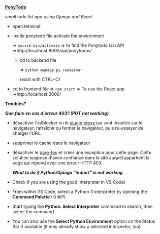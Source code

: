 **<u>PonyTodo</u>**

*small todo list app using Django and React.*

- open terminal

- inside ponytodo file activate the environment

  => `source bin/activate`
  => to find the Ponytodo List API
     =>http://localhost:8000/api/ponytodos/

  - cd to backend file 

    => `python manage.py runserver` 

    (exist with CTRL+C)

 - cd to frontend file 
    => `npm start`
    => To use the React app
       =>http://localhost:3000/



**Troubles?**

***Que faire en cas d'erreur 403? (PUT not working)***

- désactiver l'adblocker ou le [plugin](https://www.journaldunet.fr/web-tech/dictionnaire-du-webmastering/1445244-extension-sur-un-navigateur-definition-et-exemples/) [proxy](https://www.journaldunet.fr/web-tech/dictionnaire-du-webmastering/1203467-proxy-serveur-proxy-definition-et-acteurs/) qui sont installés sur le navigateur, rafraîchir ou fermer le navigateur, puis ré-essayer de charger l'URL. 
- supprimer le cache dans le navigateur
-  désactiver le [pare-feu](https://www.journaldunet.fr/web-tech/dictionnaire-du-webmastering/1203449-firewall-definition-traduction-et-acteurs/) et créer une exception pour cette page. Cette solution suppose d'avoir confiance dans le site auquel appartient la page qui répond avec une erreur HTTP 403. 



   ***What to do if  Python/Django "import" is not working***

- Check if you are using the good interpreter in VS Code!

- From within VS Code, select a Python 3 interpreter by opening the **Command Palette** (⇧⌘P)
-  Start typing the **Python: Select Interpreter** command to search, then select the command. 
- You can also use the **Select Python Environment** option on the Status Bar if available (it may already show a selected interpreter, too)




